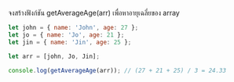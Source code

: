 จงสร้างฟังก์ชัน getAverageAge(arr) เพื่อหาอายุเฉลี่ยของ array


```js
let john = { name: 'John', age: 27 };
let jo = { name: 'Jo', age: 21 };
let jin = { name: 'Jin', age: 25 };

let arr = [john, Jo, Jin];

console.log(getAverageAge(arr)); // (27 + 21 + 25) / 3 = 24.33
```